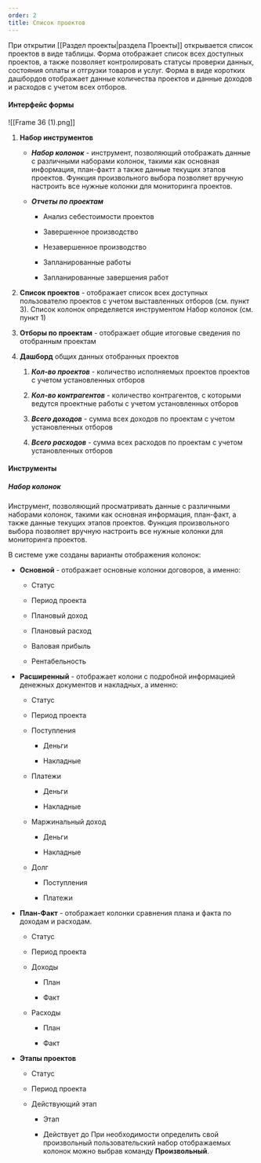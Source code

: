 ```yaml
---
order: 2
title: Список проектов
---
```


При открытии \[\[Раздел проекты|раздела Проекты\]\] открывается список проектов в виде таблицы. Форма отображает список всех доступных проектов, а также позволяет контролировать статусы проверки данных, состояния оплаты и отгрузки товаров и услуг. Форма в виде коротких дашбордов отображает данные количества проектов и данные доходов и расходов с учетом всех отборов.

#### Интерфейс формы

!\[\[Frame 36 (1).png\]\]

1. **Набор инструментов**

   -  ***Набор колонок*** - инструмент, позволяющий отображать данные с различными наборами колонок, такими как основная информация, план-фактт а также данные текущих этапов проектов. Функция произвольного выбора позволяет вручную настроить все нужные колонки для мониторинга проектов.

   -  ***Отчеты по проектам***

      -  Анализ себестоимости проектов

      -  Завершенное производство

      -  Незавершенное производство

      -  Запланированные работы

      -  Запланированные завершения работ

2. **Список проектов** - отображает список всех доступных пользователю проектов с учетом выставленных отборов (см. пункт 3). Список колонок определяется инструментом Набор колонок (см. пункт 1)

3. **Отборы по проектам** - отображает общие итоговые сведения по отобранным проектам

4. **Дашборд** общих данных отобранных проектов

   1. ***Кол-во проектов*** - количество исполняемых проектов проектов с учетом установленных отборов

   2. ***Кол-во контрагентов*** - количество контрагентов, с которыми ведутся проектные работы с учетом установленных отборов

   3. ***Всего доходов*** - сумма всех доходов по проектам с учетом установленных отборов

   4. ***Всего расходов*** - сумма всех расходов по проектам с учетом установленных отборов

#### Инструменты

##### Набор колонок

Инструмент, позволяющий просматривать данные с различными наборами колонок, такими как основная информация, план-факт, а также данные текущих этапов проектов. Функция произвольного выбора позволяет вручную настроить все нужные колонки для мониторинга проектов.

В системе уже созданы варианты отображения колонок:

-  **Основной** - отображает основные колонки договоров, а именно:

   -  Статус

   -  Период проекта

   -  Плановый доход

   -  Плановый расход

   -  Валовая прибыль

   -  Рентабельность

-  **Расширенный** - отображает колони с подробной информацией денежных документов и накладных, а именно:

   -  Статус

   -  Период проекта

   -  Поступления

      -  Деньги

      -  Накладные

   -  Платежи

      -  Деньги

      -  Накладные

   -  Маржинальный доход

      -  Деньги

      -  Накладные

   -  Долг

      -  Поступления

      -  Платежи

-  **План-Факт** - отображает колонки сравнения плана и факта по доходам и расходам.

   -  Статус

   -  Период проекта

   -  Доходы

      -  План

      -  Факт

   -  Расходы

      -  План

      -  Факт

-  **Этапы проектов**

   -  Статус

   -  Период проекта

   -  Действующий этап

      -  Этап

      -  Действует до При необходимости определить свой произвольный пользовательский набор отображаемых колонок можно выбрав команду **Произвольный**.